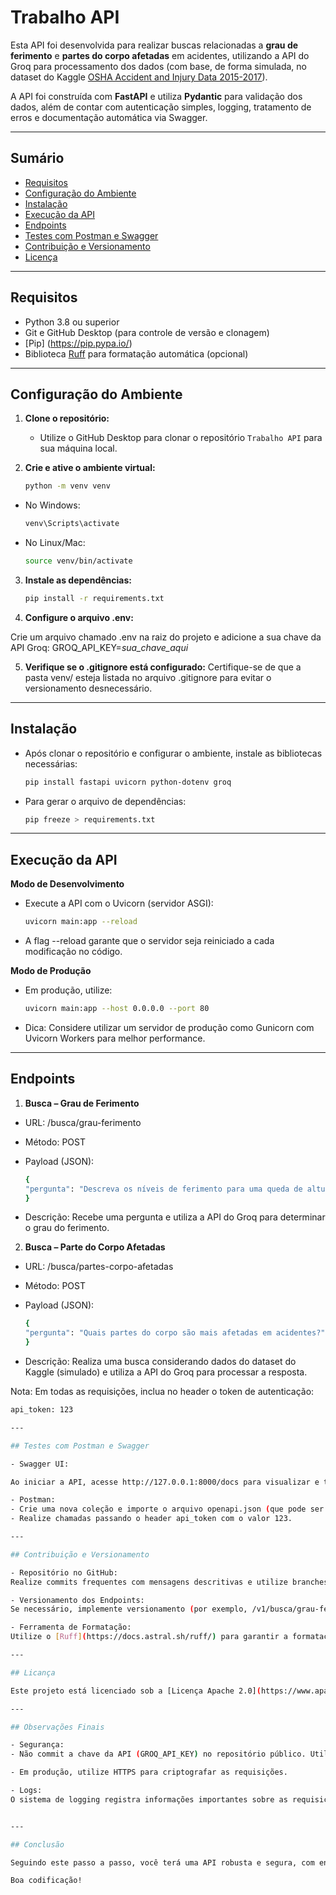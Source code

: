 # Trabalho API

Esta API foi desenvolvida para realizar buscas relacionadas a **grau de ferimento** e **partes do corpo afetadas** em acidentes, utilizando a API do Groq para processamento dos dados (com base, de forma simulada, no dataset do Kaggle [OSHA Accident and Injury Data 2015-2017](https://www.kaggle.com/datasets/ruqaiyaship/osha-accident-and-injury-data-1517/data)).  

A API foi construída com **FastAPI** e utiliza **Pydantic** para validação dos dados, além de contar com autenticação simples, logging, tratamento de erros e documentação automática via Swagger.

---

## Sumário

- [Requisitos](#requisitos)
- [Configuração do Ambiente](#configuração-do-ambiente)
- [Instalação](#instalação)
- [Execução da API](#execução-da-api)
- [Endpoints](#endpoints)
- [Testes com Postman e Swagger](#testes-com-postman-e-swagger)
- [Contribuição e Versionamento](#contribuição-e-versionamento)
- [Licença](#licença)

---

## Requisitos

- Python 3.8 ou superior
- Git e GitHub Desktop (para controle de versão e clonagem)
- [Pip] (https://pip.pypa.io/)
- Biblioteca [Ruff](https://docs.astral.sh/ruff/) para formatação automática (opcional)

---

## Configuração do Ambiente

1. **Clone o repositório:**

   - Utilize o GitHub Desktop para clonar o repositório `Trabalho API` para sua máquina local.

2. **Crie e ative o ambiente virtual:**

   ```bash
   python -m venv venv

- No Windows: 
   ```bash
   venv\Scripts\activate
 
- No Linux/Mac: 
   ```bash
   source venv/bin/activate

3. **Instale as dependências:**

   ```bash
   pip install -r requirements.txt

4. **Configure o arquivo .env:**

Crie um arquivo chamado .env na raiz do projeto e adicione a sua chave da API Groq: GROQ_API_KEY=_sua_chave_aqui_
 
5. **Verifique se o .gitignore está configurado:**
Certifique-se de que a pasta venv/ esteja listada no arquivo .gitignore para evitar o versionamento desnecessário.

---

## Instalação

- Após clonar o repositório e configurar o ambiente, instale as bibliotecas necessárias: 
 
   ```bash
   pip install fastapi uvicorn python-dotenv groq

- Para gerar o arquivo de dependências: 
 
   ```bash
   pip freeze > requirements.txt


---

## Execução da API
**Modo de Desenvolvimento**

- Execute a API com o Uvicorn (servidor ASGI):

   ```bash
   uvicorn main:app --reload

- A flag --reload garante que o servidor seja reiniciado a cada modificação no código.

**Modo de Produção**

- Em produção, utilize:

   ```bash
   uvicorn main:app --host 0.0.0.0 --port 80

- Dica: Considere utilizar um servidor de produção como Gunicorn com Uvicorn Workers para melhor performance.

---

## Endpoints

1. **Busca – Grau de Ferimento**

- URL: /busca/grau-ferimento

- Método: POST
 
- Payload (JSON):

   ```bash
   {
  "pergunta": "Descreva os níveis de ferimento para uma queda de altura."
   }

- Descrição: 
Recebe uma pergunta e utiliza a API do Groq para determinar o grau do ferimento.

2. **Busca – Parte do Corpo Afetadas**

- URL: /busca/partes-corpo-afetadas

- Método: POST

- Payload (JSON):

   ```bash
   {
  "pergunta": "Quais partes do corpo são mais afetadas em acidentes?"
   }

- Descrição: 
Realiza uma busca considerando dados do dataset do Kaggle (simulado) e utiliza a API do Groq para processar a resposta.

Nota:
Em todas as requisições, inclua no header o token de autenticação:

   ```bash
   api_token: 123

---

## Testes com Postman e Swagger

- Swagger UI:

Ao iniciar a API, acesse http://127.0.0.1:8000/docs para visualizar e testar os endpoints.

- Postman: 
   - Crie uma nova coleção e importe o arquivo openapi.json (que pode ser baixado da URL /openapi.json da API) para testar os endpoints.
   - Realize chamadas passando o header api_token com o valor 123.

---

## Contribuição e Versionamento

- Repositório no GitHub:
Realize commits frequentes com mensagens descritivas e utilize branches para desenvolver novas funcionalidades.

- Versionamento dos Endpoints:
Se necessário, implemente versionamento (por exemplo, /v1/busca/grau-ferimento) para manter compatibilidade com versões anteriores.

- Ferramenta de Formatação:
Utilize o [Ruff](https://docs.astral.sh/ruff/) para garantir a formatação do código e a verificação de sintaxe.

---

## Licança

Este projeto está licenciado sob a [Licença Apache 2.0](https://www.apache.org/licenses/LICENSE-2.0.html).

---

## Observações Finais

- Segurança:
   - Não commit a chave da API (GROQ_API_KEY) no repositório público. Utilize variáveis de ambiente.
   
   - Em produção, utilize HTTPS para criptografar as requisições.

- Logs:
O sistema de logging registra informações importantes sobre as requisições e erros. Verifique os logs para monitorar o funcionamento da API.


---

## Conclusão

Seguindo este passo a passo, você terá uma API robusta e segura, com endpoints específicos para a busca de informações sobre o grau de ferimento e partes do corpo afetadas, além de integração com a API do Groq e o dataset do Kaggle (simulado). Lembre-se de testar a API com o Postman e acessar a documentação Swagger para validar todas as funcionalidades. Por fim, não esqueça de versionar e realizar commits frequentes no seu repositório GitHub!

Boa codificação!

